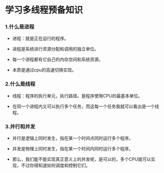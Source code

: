 # 学习多线程预备知识
### 1.什么是进程
* 进程：就是正在运行的程序。

* 进程是系统进行资源分配和调用的独立单位。

* 每一个进程都有它自己的内存空间和系统资源。 

* 本质是通过cpu的高速切换实现。
	 
### 2.什么是线程

* 线程：程序的执行单元，执行路径。是程序使用CPU的最基本单位。


* 在同一个进程内又可以执行多个任务，而这每一个任务我就可以看出是一个线程。


### 3.并行和并发
* 并行是逻辑上同时发生，指在某一个时间点同时运行多个程序。

* 并发是物理上同时发生，指在某一个时间内同时运行多个程序。

* 那么，我们能不能实现真正意义上的并发呢，是可以的，多个CPU就可以实现，不过你得知道如何调度和控制它们。


